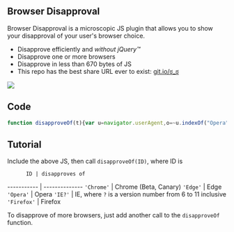 ## Browser Disapproval

Browser Disapproval is a microscopic JS plugin that allows you to show your disapproval of your user's browser choice.

- Disapprove efficiently and *without jQuery&trade;*
- Disapprove one or more browsers
- Disapprove in less than 670 bytes of JS
- This repo has the best share URL ever to exist: [git.io/ಠ_ಠ](https://git.io/ಠ_ಠ)

![](http://i.imgur.com/gYQBr16.png)

## Code

```js
function disapproveOf(t){var u=navigator.userAgent,o=~u.indexOf("Opera")||~u.indexOf('OPR'),e=~u.indexOf("Edge"),v=function(){var a=window.navigator.userAgent,b=a.indexOf("MSIE "),rv=-1;if(~b||!!navigator.userAgent.match(/Trident.*rv\:11\./))return(isNaN(parseInt(a.substring(b+5,a.indexOf(".",b)))))?(((navigator.appName=='Netscape')&&(new RegExp("Trident/.*rv:([0-9]{1,}[\.0-9]{0,})").exec(navigator.userAgent)!=null))?parseFloat(RegExp.$1):''):parseInt(a.substring(b+5,a.indexOf(".",b)));};if((t=="Opera"&&o)||(~t.indexOf("IE")&&(~u.indexOf("MSIE")||(!!document.documentMode==true))&&t=='IE'+v())||((t=="Edge"&&e)||(~u.indexOf(t)&&!e&&!o)))alert('ಠ_ಠ');}
```

## Tutorial

Include the above JS, then call `disapproveOf(ID)`, where ID is

          ID | disapproves of
 ----------- | --------------
  `'Chrome'` | Chrome (Beta, Canary)
    `'Edge'` | Edge
   `'Opera'` | Opera
     `'IE?'` | IE, where `?` is a version number from 6 to 11 inclusive
 `'Firefox'` | Firefox
 
To disapprove of more browsers, just add another call to the `disapproveOf` function.
